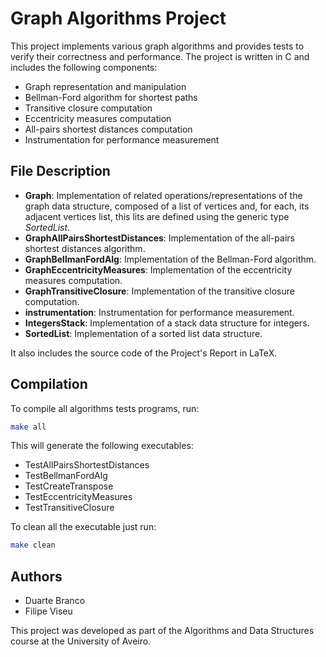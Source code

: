 # Graph Algorithms Project

This project implements various graph algorithms and provides tests to verify their correctness and performance. The project is written in C and includes the following components:

- Graph representation and manipulation
- Bellman-Ford algorithm for shortest paths
- Transitive closure computation
- Eccentricity measures computation
- All-pairs shortest distances computation
- Instrumentation for performance measurement

## File Description

- **Graph**: Implementation of related operations/representations of the graph data structure, composed of a list of vertices and, for each, its adjacent vertices list, this lits are defined using the generic type *SortedList*.
- **GraphAllPairsShortestDistances**: Implementation of the all-pairs shortest distances algorithm.
- **GraphBellmanFordAlg**: Implementation of the Bellman-Ford algorithm.
- **GraphEccentricityMeasures**: Implementation of the eccentricity measures computation.
- **GraphTransitiveClosure**: Implementation of the transitive closure computation.
- **instrumentation**: Instrumentation for performance measurement.
- **IntegersStack**: Implementation of a stack data structure for integers.
- **SortedList**: Implementation of a sorted list data structure.

It also includes the source code of the Project's Report in LaTeX.

## Compilation

To compile all algorithms tests programs, run:

```sh
make all
```

This will generate the following executables:

- TestAllPairsShortestDistances
- TestBellmanFordAlg
- TestCreateTranspose
- TestEccentricityMeasures
- TestTransitiveClosure

To clean all the executable just run:

```sh
make clean
```

## Authors

- Duarte Branco
- Filipe Viseu

This project was developed as part of the Algorithms and Data Structures course at the University of Aveiro.

